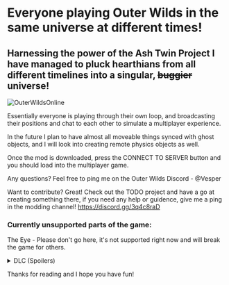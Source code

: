 # Everyone playing Outer Wilds in the same universe at different times!
## Harnessing the power of the Ash Twin Project I have managed to pluck hearthians from all different timelines into a singular, ~~buggier~~ universe!
![OuterWildsOnline](https://user-images.githubusercontent.com/59376295/142878134-226b02ed-f761-4bf7-85c7-0c6b159f62a7.png)

Essentially everyone is playing through their own loop, and broadcasting their positions and chat to each other to simulate a multiplayer experience.

In the future I plan to have almost all moveable things synced with ghost objects, and I will look into creating remote physics objects as well.

Once the mod is downloaded, press the CONNECT TO SERVER button and you should load into the multiplayer game.

Any questions? Feel free to ping me on the Outer Wilds Discord - @Vesper

Want to contribute? Great! Check out the TODO project and have a go at creating something there, if you need any help or guidence, give me a ping in the modding channel!
https://discord.gg/3q4c8raD

### Currently unsupported parts of the game:
The Eye - Please don't go here, it's not supported right now and will break the game for others.
<details> 
  <summary>DLC (Spoilers)</summary>
   Dreamworld does sync, but you cannot see other players whilst outside of the render sphere.
</details>

Thanks for reading and I hope you have fun!
